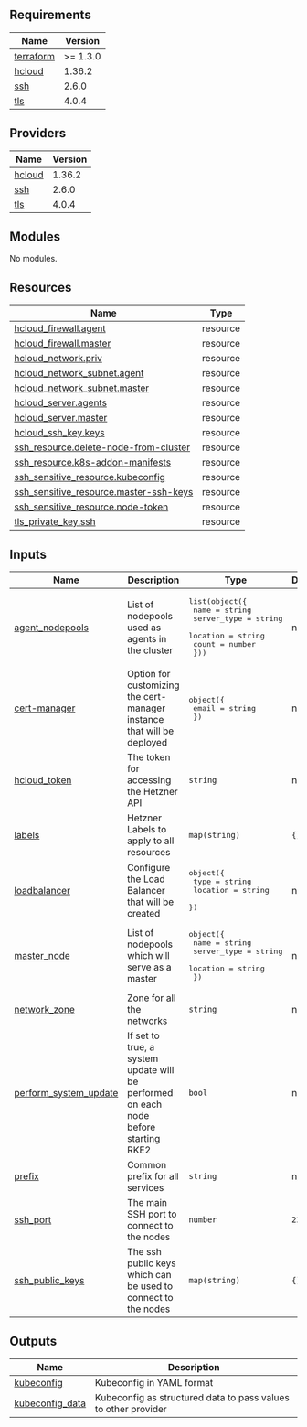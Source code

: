 <!-- BEGIN_TF_DOCS -->
## Requirements

| Name | Version |
|------|---------|
| <a name="requirement_terraform"></a> [terraform](#requirement\_terraform) | >= 1.3.0 |
| <a name="requirement_hcloud"></a> [hcloud](#requirement\_hcloud) | 1.36.2 |
| <a name="requirement_ssh"></a> [ssh](#requirement\_ssh) | 2.6.0 |
| <a name="requirement_tls"></a> [tls](#requirement\_tls) | 4.0.4 |

## Providers

| Name | Version |
|------|---------|
| <a name="provider_hcloud"></a> [hcloud](#provider\_hcloud) | 1.36.2 |
| <a name="provider_ssh"></a> [ssh](#provider\_ssh) | 2.6.0 |
| <a name="provider_tls"></a> [tls](#provider\_tls) | 4.0.4 |

## Modules

No modules.

## Resources

| Name | Type |
|------|------|
| [hcloud_firewall.agent](https://registry.terraform.io/providers/hetznercloud/hcloud/1.36.2/docs/resources/firewall) | resource |
| [hcloud_firewall.master](https://registry.terraform.io/providers/hetznercloud/hcloud/1.36.2/docs/resources/firewall) | resource |
| [hcloud_network.priv](https://registry.terraform.io/providers/hetznercloud/hcloud/1.36.2/docs/resources/network) | resource |
| [hcloud_network_subnet.agent](https://registry.terraform.io/providers/hetznercloud/hcloud/1.36.2/docs/resources/network_subnet) | resource |
| [hcloud_network_subnet.master](https://registry.terraform.io/providers/hetznercloud/hcloud/1.36.2/docs/resources/network_subnet) | resource |
| [hcloud_server.agents](https://registry.terraform.io/providers/hetznercloud/hcloud/1.36.2/docs/resources/server) | resource |
| [hcloud_server.master](https://registry.terraform.io/providers/hetznercloud/hcloud/1.36.2/docs/resources/server) | resource |
| [hcloud_ssh_key.keys](https://registry.terraform.io/providers/hetznercloud/hcloud/1.36.2/docs/resources/ssh_key) | resource |
| [ssh_resource.delete-node-from-cluster](https://registry.terraform.io/providers/loafoe/ssh/2.6.0/docs/resources/resource) | resource |
| [ssh_resource.k8s-addon-manifests](https://registry.terraform.io/providers/loafoe/ssh/2.6.0/docs/resources/resource) | resource |
| [ssh_sensitive_resource.kubeconfig](https://registry.terraform.io/providers/loafoe/ssh/2.6.0/docs/resources/sensitive_resource) | resource |
| [ssh_sensitive_resource.master-ssh-keys](https://registry.terraform.io/providers/loafoe/ssh/2.6.0/docs/resources/sensitive_resource) | resource |
| [ssh_sensitive_resource.node-token](https://registry.terraform.io/providers/loafoe/ssh/2.6.0/docs/resources/sensitive_resource) | resource |
| [tls_private_key.ssh](https://registry.terraform.io/providers/hashicorp/tls/4.0.4/docs/resources/private_key) | resource |

## Inputs

| Name | Description | Type | Default | Required |
|------|-------------|------|---------|:--------:|
| <a name="input_agent_nodepools"></a> [agent\_nodepools](#input\_agent\_nodepools) | List of nodepools used as agents in the cluster | <pre>list(object({<br>    name        = string<br>    server_type = string<br>    location    = string<br>    count       = number<br>  }))</pre> | n/a | yes |
| <a name="input_cert-manager"></a> [cert-manager](#input\_cert-manager) | Option for customizing the cert-manager instance that will be deployed | <pre>object({<br>    email = string<br>  })</pre> | n/a | yes |
| <a name="input_hcloud_token"></a> [hcloud\_token](#input\_hcloud\_token) | The token for accessing the Hetzner API | `string` | n/a | yes |
| <a name="input_labels"></a> [labels](#input\_labels) | Hetzner Labels to apply to all resources | `map(string)` | `{}` | no |
| <a name="input_loadbalancer"></a> [loadbalancer](#input\_loadbalancer) | Configure the Load Balancer that will be created | <pre>object({<br>    type     = string<br>    location = string<br>  })</pre> | n/a | yes |
| <a name="input_master_node"></a> [master\_node](#input\_master\_node) | List of nodepools which will serve as a master | <pre>object({<br>    name        = string<br>    server_type = string<br>    location    = string<br>  })</pre> | n/a | yes |
| <a name="input_network_zone"></a> [network\_zone](#input\_network\_zone) | Zone for all the networks | `string` | n/a | yes |
| <a name="input_perform_system_update"></a> [perform\_system\_update](#input\_perform\_system\_update) | If set to true, a system update will be performed on each node before starting RKE2 | `bool` | n/a | yes |
| <a name="input_prefix"></a> [prefix](#input\_prefix) | Common prefix for all services | `string` | n/a | yes |
| <a name="input_ssh_port"></a> [ssh\_port](#input\_ssh\_port) | The main SSH port to connect to the nodes | `number` | `22` | no |
| <a name="input_ssh_public_keys"></a> [ssh\_public\_keys](#input\_ssh\_public\_keys) | The ssh public keys which can be used to connect to the nodes | `map(string)` | `{}` | no |

## Outputs

| Name | Description |
|------|-------------|
| <a name="output_kubeconfig"></a> [kubeconfig](#output\_kubeconfig) | Kubeconfig in YAML format |
| <a name="output_kubeconfig_data"></a> [kubeconfig\_data](#output\_kubeconfig\_data) | Kubeconfig as structured data to pass values to other provider |
<!-- END_TF_DOCS -->
